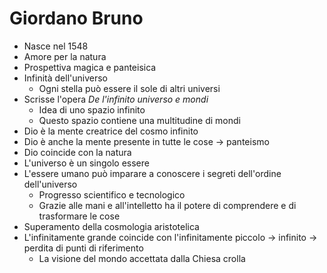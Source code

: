 # Giordano Bruno

- Nasce nel 1548
- Amore per la natura
- Prospettiva magica e panteisica
- Infinità dell'universo
	- Ogni stella può essere il sole di altri universi
- Scrisse l'opera *De l'infinito universo e mondi*
	- Idea di uno spazio infinito
	- Questo spazio contiene una multitudine di mondi
- Dio è la mente creatrice del cosmo infinito
- Dio è anche la mente presente in tutte le cose → panteismo
- Dio coincide con la natura
- L'universo è un singolo essere
- L'essere umano può imparare a conoscere i segreti dell'ordine dell'universo
	- Progresso scientifico e tecnologico
	- Grazie alle mani e all'intelletto ha il potere di comprendere e di trasformare le cose
- Superamento della cosmologia aristotelica
- L'infinitamente grande coincide con l'infinitamente piccolo → infinito → perdita di punti di riferimento
	- La visione del mondo accettata dalla Chiesa crolla